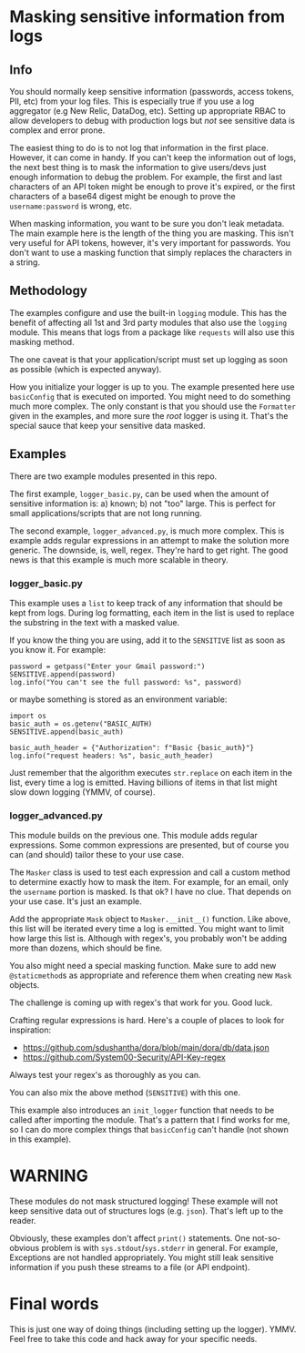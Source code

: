 # Masking sensitive information from logs

## Info

You should normally keep sensitive information (passwords, access tokens, PII, etc)
from your log files.  This is especially true if you use a log aggregator (e.g
New Relic, DataDog, etc).  Setting up appropriate RBAC to allow developers to
debug with production logs but _not_ see sensitive data is complex and error prone.

The easiest thing to do is to not log that information in the first place.  However,
it can come in handy.  If you can't keep the information out of logs, the next
best thing is to mask the information to give users/devs just enough information
to debug the problem.  For example, the first and last characters of an API token
might be enough to prove it's expired, or the first characters of a base64 digest
might be enough to prove the `username:password` is wrong, etc.

When masking information, you want to be sure you don't leak metadata.  The main
example here is the length of the thing you are masking.  This isn't very useful
for API tokens, however, it's very important for passwords.  You don't want to
use a masking function that simply replaces the characters in a string.

## Methodology

The examples configure and use the built-in `logging` module.  This has the
benefit of affecting all 1st and 3rd party modules that also use the `logging`
module.  This means that logs from a package like `requests` will also use this
masking method.

The one caveat is that your application/script must set up logging as soon as
possible (which is expected anyway).

How you initialize your logger is up to you.  The example presented here use
`basicConfig` that is executed on imported.  You might need to do something much
more complex.  The only constant is that you should use the `Formatter` given in
the examples, and more sure the _root_ logger is using it.  That's the special
sauce that keep your sensitive data masked.

## Examples

There are two example modules presented in this repo.

The first example, `logger_basic.py`, can be used when the amount of sensitive
information is: a) known; b) not "too" large.  This is perfect for small
applications/scripts that are not long running.

The second example, `logger_advanced.py`, is much more complex.  This is example
adds regular expressions in an attempt to make the solution more generic.  The 
downside, is, well, regex.  They're hard to get right.  The good news is that
this example is much more scalable in theory.

### logger_basic.py

This example uses a `list` to keep track of any information that should be kept
from logs.  During log formatting, each item in the list is used to replace the
substring in the text with a masked value.

If you know the thing you are using, add it to the `SENSITIVE` list as soon as
you know it.  For example:
```
password = getpass("Enter your Gmail password:")
SENSITIVE.append(password)
log.info("You can't see the full password: %s", password)
```

or maybe something is stored as an environment variable:
```
import os
basic_auth = os.getenv("BASIC_AUTH)
SENSITIVE.append(basic_auth)

basic_auth_header = {"Authorization": f"Basic {basic_auth}"}
log.info("request headers: %s", basic_auth_header)
```

Just remember that the algorithm executes `str.replace` on each item in the list,
every time a log is emitted.  Having billions of items in that list might slow
down logging (YMMV, of course).

### logger_advanced.py

This module builds on the previous one.  This module adds regular expressions.
Some common expressions are presented, but of course you can (and should) tailor
these to your use case.

The `Masker` class is used to test each expression and call a custom method to
determine exactly how to mask the item.  For example, for an email, only the
`username` portion is masked.  Is that ok?  I have no clue.  That depends on your
use case.  It's just an example.

Add the appropriate `Mask` object to `Masker.__init__()` function.  Like above,
this list will be iterated every time a log is emitted.  You might want to limit
how large this list is.  Although with regex's, you probably won't be adding
more than dozens, which should be fine.

You also might need a special masking function.  Make sure to add new `@staticmethod`s
as appropriate and reference them when creating new `Mask` objects.

The challenge is coming up with regex's that work for you.  Good luck.

Crafting regular expressions is hard.  Here's a couple of places to look for
inspiration:
 - https://github.com/sdushantha/dora/blob/main/dora/db/data.json
 - https://github.com/System00-Security/API-Key-regex

Always test your regex's as thoroughly as you can.

You can also mix the above method (`SENSITIVE`) with this one.

This example also introduces an `init_logger` function that needs to be called
after importing the module.  That's a pattern that I find works for me, so I can
do more complex things that `basicConfig` can't handle (not shown in this example).

# WARNING

These modules do not mask structured logging!  These example will not keep sensitive
data out of structures logs (e.g. `json`).  That's left up to the reader.

Obviously, these examples don't affect `print()` statements.  One not-so-obvious
problem is with `sys.stdout`/`sys.stderr` in general.  For example, Exceptions
are not handled appropriately.  You might still leak sensitive information if
you push these streams to a file (or API endpoint).

# Final words

This is just one way of doing things (including setting up the logger).  YMMV.
Feel free to take this code and hack away for your specific needs.
